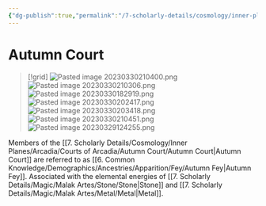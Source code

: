 ```yaml
---
{"dg-publish":true,"permalink":"/7-scholarly-details/cosmology/inner-planes/arcadia/courts-of-arcadia/autumn-court/autumn-court/","noteIcon":""}
---
```


# Autumn Court

>[!grid]
>![Pasted image 20230330210400.png](/img/user/x.%20Assets/Attachments/Pasted%20image%2020230330210400.png)
>![Pasted image 20230330210306.png](/img/user/x.%20Assets/Attachments/Pasted%20image%2020230330210306.png)
>![Pasted image 20230330182919.png](/img/user/x.%20Assets/Attachments/Pasted%20image%2020230330182919.png)
>![Pasted image 20230330202417.png](/img/user/x.%20Assets/Attachments/Pasted%20image%2020230330202417.png)
>![Pasted image 20230330203418.png](/img/user/x.%20Assets/Attachments/Pasted%20image%2020230330203418.png)
>![Pasted image 20230330210451.png](/img/user/x.%20Assets/Attachments/Pasted%20image%2020230330210451.png)
![Pasted image 20230329124255.png](/img/user/x.%20Assets/Attachments/Pasted%20image%2020230329124255.png)

Members of the [[7. Scholarly Details/Cosmology/Inner Planes/Arcadia/Courts of Arcadia/Autumn Court/Autumn Court\|Autumn Court]] are referred to as [[6. Common Knowledge/Demographics/Ancestries/Apparition/Fey/Autumn Fey\|Autumn Fey]]. Associated with the elemental energies of [[7. Scholarly Details/Magic/Malak Artes/Stone/Stone\|Stone]] and [[7. Scholarly Details/Magic/Malak Artes/Metal/Metal\|Metal]].